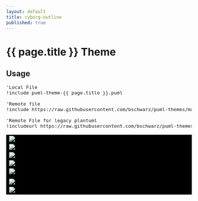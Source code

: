 ```yaml
---
layout: default
title: cyborg-outline
published: true
---
```

# {{ page.title }} Theme

## Usage

<pre style="font-size: .8rem;">
'Local File
!include puml-theme-{{ page.title }}.puml

'Remote file
!include https://raw.githubusercontent.com/bschwarz/puml-themes/master/themes/{{ page.title }}/puml-theme-{{ page.title }}.puml

'Remote File for legacy plantuml
!includeurl https://raw.githubusercontent.com/bschwarz/puml-themes/master/themes/{{ page.title }}/puml-theme-{{ page.title }}.puml
</pre>


<table style="background: black; width: 100%">
    <tr>
        <td>
            <img src="activity-ex.svg">
        </td>
    </tr>
    <tr>
        <td>
            <img src="class-ex.svg">
        </td>
    </tr>
   <tr>
        <td>
            <img src="component-ex.svg">
        </td> 
    </tr>
    <tr>
        <td>
            <img src="sequence-ex.svg">
        </td>
    </tr>
   <tr>
        <td>
            <img src="usecase-ex.svg">
        </td>
    </tr>
    <tr>
        <td>
            <!-- <img src="sequence-ex.svg"> -->
        </td>
    </tr>
    <tr>
        <td>
            <img src="state-ex.svg">
        </td>
    </tr>
    <tr>
        <td>
            <img src="object-ex.svg">
        </td>
    </tr>
</table>
